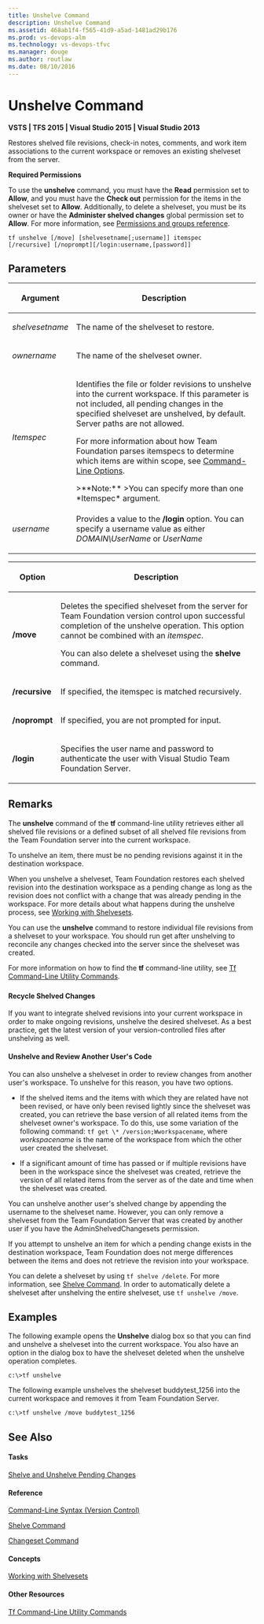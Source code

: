 ```yaml
---
title: Unshelve Command
description: Unshelve Command
ms.assetid: 468ab1f4-f565-41d9-a5ad-1481ad29b176
ms.prod: vs-devops-alm
ms.technology: vs-devops-tfvc
ms.manager: douge
ms.author: routlaw
ms.date: 08/10/2016
---
```


# Unshelve Command

**VSTS | TFS 2015 | Visual Studio 2015 | Visual Studio 2013**

Restores shelved file revisions, check-in notes, comments, and work item associations to the current workspace or removes an existing shelveset from the server.

**Required Permissions**

To use the **unshelve** command, you must have the **Read** permission set to **Allow**, and you must have the **Check out** permission for the items in the shelveset set to **Allow**. Additionally, to delete a shelveset, you must be its owner or have the **Administer shelved changes** global permission set to **Allow**. For more information, see [Permissions and groups reference](../security/permissions.md).

    tf unshelve [/move] [shelvesetname[;username]] itemspec 
    [/recursive] [/noprompt][/login:username,[password]]
## Parameters<table>
<thead>
<tr>
<th><p>Argument</p></th>
<th><p>Description</p></th>
</tr>
</thead>
<tbody>
<tr>
<td><p><i>shelvesetname</i></p></td>
<td><p>The name of the shelveset to restore.</p></td>
</tr>
<tr>
<td><p><i>ownername</i></p></td>
<td><p>The name of the shelveset owner.</p></td>
</tr>
<tr>
<td><p><i>Itemspec</i></p></td>
<td><p>Identifies the file or folder revisions to unshelve into the current workspace. If this parameter is not included, all pending changes in the specified shelveset are unshelved, by default. Server paths are not allowed.</p>
<p>For more information about how Team Foundation parses itemspecs to determine which items are within scope, see <a href="https://msdn.microsoft.com/library/4y2ash30">Command-Line Options</a>.</p>
>**Note:**  
>You can specify more than one *Itemspec* argument.
</td>
</tr>
<tr>
<td><p><i>username</i></p></td>
<td><p>Provides a value to the <strong>/login</strong> option. You can specify a username value as either <i>DOMAIN\UserName</i> or <i>UserName</i.</p></td>
</tr>
</tbody>
</table>

<table>
<thead>
<tr>
<th><p>Option</p></th>
<th><p>Description</p></th>
</tr>
</thead>
<tbody>
<tr>
<td><p><strong>/move</strong></p></td>
<td><p>Deletes the specified shelveset from the server for Team Foundation version control upon successful completion of the unshelve operation. This option cannot be combined with an <i>itemspec</i>.</p>
<p>You can also delete a shelveset using the <strong>shelve</strong> command.</p></td>
</tr>
<tr>
<td><p><strong>/recursive</strong></p></td>
<td><p>If specified, the itemspec is matched recursively.</p></td>
</tr>
<tr>
<td><p><strong>/noprompt</strong></p></td>
<td><p>If specified, you are not prompted for input.</p></td>
</tr>
<tr>
<td><p><strong>/login</strong></p></td>
<td><p>Specifies the user name and password to authenticate the user with Visual Studio Team Foundation Server.</p></td>
</tr>
</tbody>
</table>

## Remarks
The **unshelve** command of the **tf** command-line utility retrieves either all shelved file revisions or a defined subset of all shelved file revisions from the Team Foundation server into the current workspace.

To unshelve an item, there must be no pending revisions against it in the destination workspace.

When you unshelve a shelveset, Team Foundation restores each shelved revision into the destination workspace as a pending change as long as the revision does not conflict with a change that was already pending in the workspace. For more details about what happens during the unshelve process, see [Working with Shelvesets](suspend-your-work-manage-your-shelvesets.md).

You can use the **unshelve** command to restore individual file revisions from a shelveset to your workspace. You should run get after unshelving to reconcile any changes checked into the server since the shelveset was created.

For more information on how to find the **tf** command-line utility, see [Tf Command-Line Utility Commands](https://msdn.microsoft.com/library/z51z7zy0).

### 

#### Recycle Shelved Changes

If you want to integrate shelved revisions into your current workspace in order to make ongoing revisions, unshelve the desired shelveset. As a best practice, get the latest version of your version-controlled files after unshelving as well.

#### Unshelve and Review Another User's Code

You can also unshelve a shelveset in order to review changes from another user's workspace. To unshelve for this reason, you have two options.

-   If the shelved items and the items with which they are related have not been revised, or have only been revised lightly since the shelveset was created, you can retrieve the base version of all related items from the shelveset owner's workspace. To do this, use some variation of the following command: `tf get \* /version;Wworkspacename`, where *workspacename* is the name of the workspace from which the other user created the shelveset.

-   If a significant amount of time has passed or if multiple revisions have been in the workspace since the shelveset was created, retrieve the version of all related items from the server as of the date and time when the shelveset was created.

You can unshelve another user's shelved change by appending the username to the shelveset name. However, you can only remove a shelveset from the Team Foundation Server that was created by another user if you have the AdminShelvedChangesets permission.

If you attempt to unshelve an item for which a pending change exists in the destination workspace, Team Foundation does not merge differences between the items and does not retrieve the revision into your workspace.

You can delete a shelveset by using `tf shelve /delete`. For more information, see [Shelve Command](shelve-command.md). In order to automatically delete a shelveset after unshelving the entire shelveset, use `tf unshelve /move`.

## Examples
The following example opens the **Unshelve** dialog box so that you can find and unshelve a shelveset into the current workspace. You also have an option in the dialog box to have the shelveset deleted when the unshelve operation completes.

    c:\>tf unshelve

The following example unshelves the shelveset buddytest\_1256 into the current workspace and removes it from Team Foundation Server.

    c:\>tf unshelve /move buddytest_1256

## See Also

#### Tasks

[Shelve and Unshelve Pending Changes](https://msdn.microsoft.com/library/ms181404)

#### Reference

[Command-Line Syntax (Version Control)](https://msdn.microsoft.com/library/56f7w6be)

[Shelve Command](shelve-command.md)

[Changeset Command](changeset-command.md)

#### Concepts

[Working with Shelvesets](suspend-your-work-manage-your-shelvesets.md)

#### Other Resources

[Tf Command-Line Utility Commands](https://msdn.microsoft.com/library/z51z7zy0)
